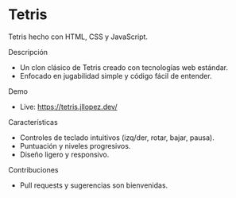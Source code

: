 # Tetris
Tetris hecho con HTML, CSS y JavaScript.

Descripción
- Un clon clásico de Tetris creado con tecnologías web estándar.
- Enfocado en jugabilidad simple y código fácil de entender.

Demo
- Live: https://tetris.jllopez.dev/

Características
- Controles de teclado intuitivos (izq/der, rotar, bajar, pausa).
- Puntuación y niveles progresivos.
- Diseño ligero y responsivo.


Contribuciones
- Pull requests y sugerencias son bienvenidas.

